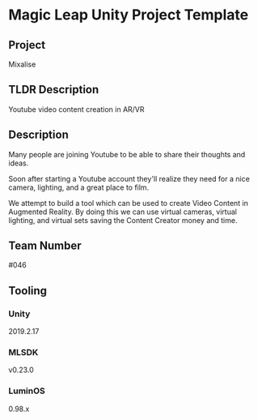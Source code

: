 # Magic Leap Unity Project Template

## Project

Mixalise

## TLDR Description

Youtube video content creation in AR/VR

## Description

Many people are joining Youtube to be able to share their thoughts and ideas.

Soon after starting a Youtube account they'll realize they need for a nice camera, lighting, and a great place to film.

We attempt to build a tool which can be used to create Video Content in Augmented Reality. By doing this we can use virtual cameras, virtual lighting, and virtual sets saving the Content Creator money and time.

## Team Number

#046

## Tooling

### Unity

2019.2.17

### MLSDK

v0.23.0

### LuminOS

0.98.x

